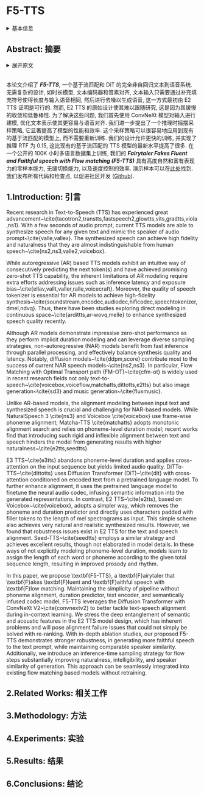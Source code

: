 # F5-TTS

<details>
<summary>基本信息</summary>

- 标题: "F5-TTS: A Fairytaler that Fakes Fluent and Faithful Speech with Flow Matching"
- 作者:
  - 01 Yushen Chen - Shanghai Jiao Tong University
  - 02 Zhikang Niu - Shanghai Jiao Tong University
  - 03 Ziyang Ma - Shanghai Jiao Tong University
  - 04 Keqi Deng - University of Cambridge
  - 05 Chunhui Wang - Geely Automobile Research Institute
  - 06 Jian Zhao - Geely Automobile Research Institute
  - 07 Kai Yu - Shanghai Jiao Tong University
  - 08 Xie Chen - Shanghai Jiao Tong University - chenxie95@sjtu.edu.cn
- 链接:
  - [ArXiv](https://arxiv.org/abs/2410.06885)
  - [Publication]
  - [Github](https://github.com/SWivid/F5-TTS)
  - [Demo](https://swivid.github.io/F5-TTS)
- 文件:
  - [ArXiv](_PDF/2410.06885v1__F5-TTS__A_Fairytaler_that_Fakes_Fluent_and_Faithful_Speech_with_Flow_Matching.pdf)
  - [Publication] #TODO

</details>

## Abstract: 摘要

<details>
<summary>展开原文</summary>

This paper introduces ***F5-TTS***, a fully non-autoregressive text-to-speech system based on flow matching with Diffusion Transformer (DiT).
Without requiring complex designs such as duration model, text encoder, and phoneme alignment, the text input is simply padded with filler tokens to the same length as input speech, and then the denoising is performed for speech generation, which was originally proved feasible by E2 TTS.
However, the original design of E2 TTS makes it hard to follow due to its slow convergence and low robustness.
To address these issues, we first model the input with ConvNeXt to refine the text representation, making it easy to align with the speech.
We further propose an inference-time Sway Sampling strategy, which significantly improves our model's performance and efficiency.
This sampling strategy for flow step can be easily applied to existing flow matching based models without retraining.
Our design allows faster training and achieves an inference RTF of 0.15, which is greatly improved compared to state-of-the-art diffusion-based TTS models.
Trained on a public 100K hours multilingual dataset, our ***Fairytaler Fakes Fluent and Faithful speech with Flow matching (F5-TTS)*** exhibits highly natural and expressive zero-shot ability, seamless code-switching capability, and speed control efficiency.
Demo samples can be found at [this https URL](https://swivid.github.io/F5-TTS).
We release all code and checkpoints to promote community development ([Github](https://github.com/SWivid/F5-TTS)).

</details>
<br>

本论文介绍了 ***F5-TTS***, 一个基于流匹配和 DiT 的完全非自回归文本到语音系统.
无需复杂的设计, 如时长模型, 文本编码器和音素对齐, 文本输入只需要通过补充填充符号使得长度与输入语音相同, 然后进行去噪以生成语音, 这一方式最初由 E2 TTS 证明是可行的.
然而, E2 TTS 的原始设计使其难以跟随研究, 这是因为其缓慢的收敛和低鲁棒性.
为了解决这些问题, 我们首先使用 ConvNeXt 模型对输入进行建模, 优化文本表示使其更容易与语音对齐.
我们进一步提出了一个推理时摇摆采样策略, 它显著提高了模型的性能和效率.
这个采样策略可以很容易地应用到现有的基于流匹配的模型上, 而不需要重新训练.
我们的设计允许更快的训练, 并实现了推理 RTF 为 0.15, 这比现有的基于流匹配的 TTS 模型的最新水平提高了很多.
在一个公开的 100K 小时多语言数据集上训练, 我们的 ***Fairytaler Fakes Fluent and Faithful speech with Flow matching (F5-TTS)*** 具有高度自然和富有表现力的零样本能力, 无缝切换能力, 以及速度控制的效率.
演示样本可以在[此处](https://swivid.github.io/F5-TTS)找到.
我们发布所有代码和检查点, 以促进社区开发 ([Github](https://github.com/SWivid/F5-TTS)).

## 1.Introduction: 引言


Recent research in Text-to-Speech (TTS) has experienced great advancement~\cite{tacotron2,transtts,fastspeech2,glowtts,vits,gradtts,viola,ns1}. With a few seconds of audio prompt, current TTS models are able to synthesize speech for any given text and mimic the speaker of audio prompt~\cite{valle,vallex}. The synthesized speech can achieve high fidelity and naturalness that they are almost indistinguishable from human speech~\cite{ns2,ns3,valle2,voicebox}.

While autoregressive (AR) based TTS models exhibit an intuitive way of consecutively predicting the next token(s) and have achieved promising zero-shot TTS capability, the inherent limitations of AR modeling require extra efforts addressing issues such as inference latency and exposure bias~\cite{ellav,vallt,valler,ralle,voicecraft}. Moreover, the quality of speech tokenizer is essential for AR models to achieve high-fidelity synthesis~\cite{soundstream,encodec,audiodec,hificodec,speechtokenizer,dmel,ndvq}. Thus, there have been studies exploring direct modeling in continuous space~\cite{ardittts,ar-wovq,melle} to enhance synthesized speech quality recently.

Although AR models demonstrate impressive zero-shot performance as they perform implicit duration modeling and can leverage diverse sampling strategies, non-autoregressive (NAR) models benefit from fast inference through parallel processing, and effectively balance synthesis quality and latency. Notably, diffusion models~\cite{ddpm,score} contribute most to the success of current NAR speech models~\cite{ns2,ns3}. In particular, Flow Matching with Optimal Transport path (FM-OT)~\cite{cfm-ot} is widely used in recent research fields not only text-to-speech~\cite{voicebox,voiceflow,matchatts,dittotts,e2tts} but also image generation~\cite{sd3} and music generation~\cite{fluxmusic}.

Unlike AR-based models, the alignment modeling between input text and synthesized speech is crucial and challenging for NAR-based models. While NaturalSpeech 3 \cite{ns3} and Voicebox \cite{voicebox} use frame-wise phoneme alignment; Matcha-TTS \cite{matchatts} adopts monotonic alignment search and relies on phoneme-level duration model; recent works find that introducing such rigid and inflexible alignment between text and speech hinders the model from generating results with higher naturalness~\cite{e2tts,seedtts}.

E3 TTS~\cite{e3tts} abandons phoneme-level duration and applies cross-attention on the input sequence but yields limited audio quality. DiTTo-TTS~\cite{dittotts} uses Diffusion Transformer (DiT)~\cite{dit} with cross-attention conditioned on encoded text from a pretrained language model. To further enhance alignment, it uses the pretrained language model to finetune the neural audio codec, infusing semantic information into the generated representations. In contrast, E2 TTS~\cite{e2tts}, based on Voicebox~\cite{voicebox}, adopts a simpler way, which removes the phoneme and duration predictor and directly uses characters padded with filler tokens to the length of mel spectrograms as input. This simple scheme also achieves very natural and realistic synthesized results. However, we found that robustness issues exist in E2 TTS for the text and speech alignment. Seed-TTS~\cite{seedtts} employs a similar strategy and achieves excellent results, though not elaborated in model details. In these ways of not explicitly modeling phoneme-level duration, models learn to assign the length of each word or phoneme according to the given total sequence length, resulting in improved prosody and rhythm.

In this paper, we propose \textbf{F5-TTS}, a \textbf{F}airytaler that \textbf{F}akes \textbf{F}luent and \textbf{F}aithful speech with \textbf{F}low matching. Maintaining the simplicity of pipeline without phoneme alignment, duration predictor, text encoder, and semantically infused codec model, F5-TTS leverages the Diffusion Transformer with ConvNeXt V2~\cite{convnextv2} to better tackle text-speech alignment during in-context learning. We stress the deep entanglement of semantic and acoustic features in the E2 TTS model design, which has inherent problems and will pose alignment failure issues that could not simply be solved with re-ranking. With in-depth ablation studies, our proposed F5-TTS demonstrates stronger robustness, in generating more faithful speech to the text prompt, while maintaining comparable speaker similarity. Additionally, we introduce an inference-time sampling strategy for flow steps substantially improving naturalness, intelligibility, and speaker similarity of generation. This approach can be seamlessly integrated into existing flow matching based models without retraining.

## 2.Related Works: 相关工作

## 3.Methodology: 方法

## 4.Experiments: 实验

## 5.Results: 结果

## 6.Conclusions: 结论

